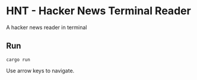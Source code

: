 # HNT - Hacker News Terminal Reader

A hacker news reader in terminal

## Run

```shell
cargo run
```

Use arrow keys to navigate.
